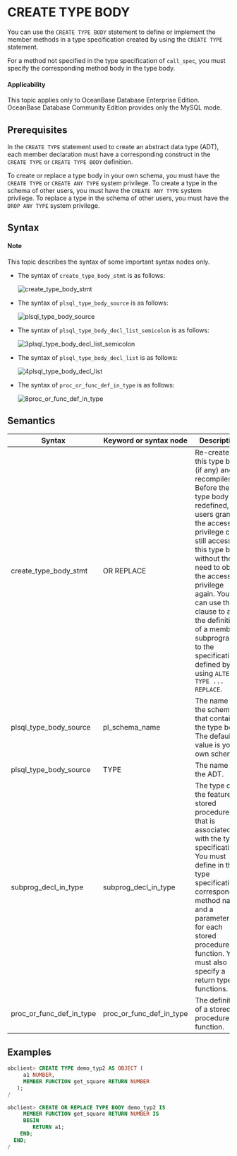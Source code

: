 CREATE TYPE BODY
=====================================

You can use the `CREATE TYPE BODY` statement to define or implement the member methods in a type specification created by using the `CREATE TYPE` statement.

For a method not specified in the type specification of `call_spec`, you must specify the corresponding method body in the type body.

  <main id="notice" >
    <h4>Applicability</h4>
    <p>This topic applies only to OceanBase Database Enterprise Edition. OceanBase Database Community Edition provides only the MySQL mode. </p>
  </main>

Prerequisites
-------------------------

In the `CREATE TYPE` statement used to create an abstract data type (ADT), each member declaration must have a corresponding construct in the `CREATE TYPE` or `CREATE TYPE BODY` definition.

To create or replace a type body in your own schema, you must have the `CREATE TYPE` or `CREATE ANY TYPE` system privilege. To create a type in the schema of other users, you must have the `CREATE ANY TYPE` system privilege. To replace a type in the schema of other users, you must have the `DROP ANY TYPE` system privilege.

Syntax
-----------------------

  <main id="notice" type='explain'>
    <h4>Note</h4>
    <p>This topic describes the syntax of some important syntax nodes only. </p>
  </main>

* The syntax of `create_type_body_stmt` is as follows:

   ![create_type_body_stmt](https://help-static-aliyun-doc.aliyuncs.com/assets/img/zh-CN/2537384161/p245172.png)


* The syntax of `plsql_type_body_source` is as follows:

   ![plsql_type_body_source](https://help-static-aliyun-doc.aliyuncs.com/assets/img/zh-CN/3537384161/p245179.png)


* The syntax of `plsql_type_body_decl_list_semicolon` is as follows:

   ![3plsql_type_body_decl_list_semicolon](https://help-static-aliyun-doc.aliyuncs.com/assets/img/zh-CN/3537384161/p245181.png)


* The syntax of `plsql_type_body_decl_list` is as follows:

   ![4plsql_type_body_decl_list](https://help-static-aliyun-doc.aliyuncs.com/assets/img/zh-CN/3537384161/p245185.png)


* The syntax of `proc_or_func_def_in_type` is as follows:

   ![8proc_or_func_def_in_type](https://help-static-aliyun-doc.aliyuncs.com/assets/img/zh-CN/3537384161/p245191.png)





Semantics
-----------------------



| Syntax | Keyword or syntax node | Description |
|--------------------------|--------------------------|--------------------------------------------------------------------------------------------------------------------------------------------------------|
| create_type_body_stmt | OR REPLACE | Re-creates this type body (if any) and recompiles it.  Before the type body is redefined, users granted the access privilege can still access this type body without the need to obtain the access privilege again.  You can use this clause to add the definition of a member subprogram to the specification defined by using `ALTER TYPE ... REPLACE`.  |
| plsql_type_body_source | pl_schema_name | The name of the schema that contains the type body. The default value is your own schema.  |
| plsql_type_body_source | TYPE | The name of the ADT.  |
| subprog_decl_in_type | subprog_decl_in_type | The type of the feature or stored procedure that is associated with the type specification.  You must define in the type specification a corresponding method name and a parameter list for each stored procedure or function. You must also specify a return type for functions.  |
| proc_or_func_def_in_type | proc_or_func_def_in_type | The definition of a stored procedure or function.  |



Examples
-----------------------

```sql
obclient> CREATE TYPE demo_typ2 AS OBJECT (
     a1 NUMBER,
     MEMBER FUNCTION get_square RETURN NUMBER
   );
/

obclient> CREATE OR REPLACE TYPE BODY demo_typ2 IS
     MEMBER FUNCTION get_square RETURN NUMBER IS
     BEGIN
        RETURN a1;
    END;
  END;
/
```



